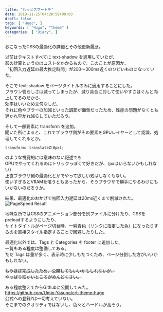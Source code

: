```yaml
---
title: "もっとスマートを"
date: 2019-11-25T04:28:59+09:00
draft: false
tags: [ "Hugo", ]
keywords: [ "Hugo", "Theme" ]
categories: [ "Diary", ]
---
```


おこなったCSSの最適化の詳細とその他更新履歴。  

以前はテキストすべてに text-shadow を適用していたが、  
影の計算というのはコストをかかるもので、このことが原因か、  
「初回入力遅延の最大推定時間」が200〜300ms近くのひどいものになっていた。  

そこで text-shadow をページタイトルのみに適用することにした。  
ブラウン管らしさは減ってしまったが、減り具合に対して使いやすさはぐんと向上してるのだから、  
効率はいいため文句なしだ。  
それに色やブラーの加減といった調節が面倒だったため、性能の問題がなくとも遅かれ早かれ減らしていただろう。  

そして一部要素に transform を追加。  
聞いた所によると、これでブラウザ側がその要素をGPUレイヤーとして認識、処理してくれるとか。  

    transform: translateZ(0px);

のような視覚的には意味のない記述でも  
GPUでやってくれるのはトリックっぽくて好きだが、（pxはいらないかもしれない）  
正直ブラウザ側の最適化とかでやって欲しい気はしなくもない。  
使いすぎるとVRAMを喰うともあったから、そうブラウザで勝手にやるわけにもいかないのだろうか。  

結果、最適化のおかげで初回入力遅延は20ms近くまで削減された。  
![PageSpeed Result](/image/2019/11/25/pagespeed-result.webp)  

地味な所ではCSSのアニメーション部分を別ファイルに分けたり、CSSをpreloadするようにしたり、  
サイトタイトルがページ切替時、一瞬青色（リンクに指定した色）になったりするのを直接スタイル指定することで回避したりした。  

最適化以外では、Tags と Categories を footer に追加した。  
一覧もある程度は整備してある。  
ただ Tags は量が多く、表示時に少しもたつくため、ページ分割した方がいいかもしれない。  

 ~~もうほぼ完成したため、公開してもいいかもしれないが、  
やっぱり細かいところがめんどくさい。~~

ある程度整えてからGithubに公開してみた。  
<https://github.com/Umio-Yasuno/crt-theme-hugo>  
公式への登録?は一切考えていない。  
そこまでのクオリティではないし、色々とハードルが高そう。  